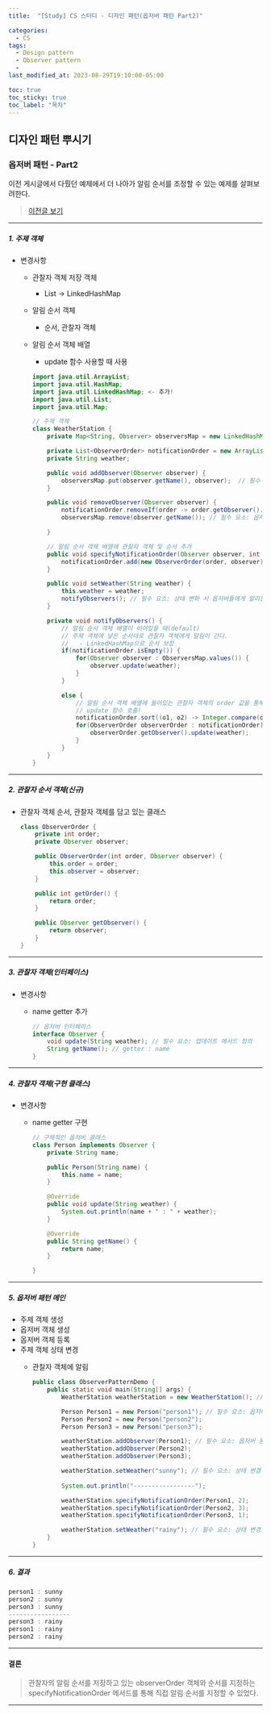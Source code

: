 ```yaml
---
title:  "[Study] CS 스터디 - 디자인 패턴(옵저버 패턴 Part2)"

categories:
  - CS
tags:
  - Design pattern
  - Observer pattern
  -
last_modified_at: 2023-08-29T19:10:00-05:00

toc: true
toc_sticky: true
toc_label: "목차"
---
```


## 디자인 패턴 뿌시기

### 옵저버 패턴 - Part2

이전 게시글에서 다뤘던 예제에서 더 나아가 알림 순서를 조정할 수 있는 예제를 살펴보려한다.

> [이전글 보기](https://jun971006.github.io/cs/Observer-Pattern-part1)

<hr>

##### 1. 주제 객체

- 변경사항
  - 관찰자 객체 저장 객체 
    - List -> LinkedHashMap
  - 알림 순서 객체
    - 순서, 관찰자 객체
  - 알림 순서 객체 배열
    - update 함수 사용할 때 사용

    ```Java
    import java.util.ArrayList;
    import java.util.HashMap;
    import java.util.LinkedHashMap; <- 추가!
    import java.util.List;
    import java.util.Map;

    // 주제 객체
    class WeatherStation {
        private Map<String, Observer> observersMap = new LinkedHashMap<>(); // 관찰자 객체를 저장할 문자열, 관찰자 객체 해시맵 생성

        private List<ObserverOrder> notificationOrder = new ArrayList<>(); // 알림 순서 지정할 문자열 배열 생성
        private String weather;

        public void addObserver(Observer observer) {
            observersMap.put(observer.getName(), observer);  // 필수 요소: 옵저버 등록 메서드           
        }

        public void removeObserver(Observer observer) {
            notificationOrder.removeIf(order -> order.getObserver().equals(observer));  // 삭제하려는 객체를 notificationOrder List 인스턴스에서 찾은 후 삭제
            observersMap.remove(observer.getName()); // 필수 요소: 옵저버 제거 메서드

        }

        // 알림 순서 객체 배열에 관찰자 객체 및 순서 추가
        public void specifyNotificationOrder(Observer observer, int order) {
            notificationOrder.add(new ObserverOrder(order, observer));
        }

        public void setWeather(String weather) {
            this.weather = weather;
            notifyObservers(); // 필수 요소: 상태 변화 시 옵저버들에게 알리는 메서드
        }

        private void notifyObservers() {
            // 알림 순서 객체 배열이 비어있을 때(default)
            // 주제 객체에 넣은 순서대로 관찰자 객체에게 알림이 간다.
            //   - LinkedHashMap으로 순서 보장
            if(notificationOrder.isEmpty()) {
                for(Observer observer : ObserversMap.values()) {
                    observer.update(weather);
                }
            }

            else {
                // 알림 순서 객체 배열에 들어있는 관찰자 객체의 order 값을 통해 정렬한 뒤 
                // update 함수 호출!
                notificationOrder.sort((o1, o2) -> Integer.compare(o1.getOrder(), o2.getOrder()));
                for(ObserverOrder observerOrder : notificationOrder) {
                    observerOrder.getObserver().update(weather);
                }
            }
        }
    }
    ```

<hr>

##### 2. <strong>관찰자 순서 객체</strong>(신규)

- 관찰자 객체 순서, 관찰자 객체를 담고 있는 클래스

    ```Java
    class ObserverOrder {
        private int order;
        private Observer observer;

        public ObserverOrder(int order, Observer observer) {
            this.order = order;
            this.observer = observer;
        }

        public int getOrder() {
            return order;
        }

        public Observer getObserver() {
            return observer;
        }
    }
    ```

<hr>

##### 3. 관찰자 객체(인터페이스)

- 변경사항
  - name getter 추가

    ```Java
    // 옵저버 인터페이스
    interface Observer {
        void update(String weather); // 필수 요소: 업데이트 메서드 정의
        String getName(); // getter : name
    }
    ```

<hr>

##### 4. 관찰자 객체(구현 클래스)
    
- 변경사항
  - name getter 구현

    ```Java
    // 구체적인 옵저버 클래스
    class Person implements Observer {
        private String name;

        public Person(String name) {
            this.name = name;
        }

        @Override
        public void update(String weather) {
            System.out.println(name + " : " + weather);
        }

        @Override
        public String getName() {
            return name;
        }

    }
    ```

<hr>

##### 5. 옵저버 패턴 메인

- 주제 객체 생성
- 옵저버 객체 생성
- 옵저버 객체 등록
- 주제 객체 상태 변경
  - 관찰자 객체에 알림

    ```Java
    public class ObserverPatternDemo {
        public static void main(String[] args) {
            WeatherStation weatherStation = new WeatherStation(); // 필수 요소: 주제 생성

            Person Person1 = new Person("person1"); // 필수 요소: 옵저버 생성
            Person Person2 = new Person("person2");
            Person Person3 = new Person("person3");

            weatherStation.addObserver(Person1); // 필수 요소: 옵저버 등록
            weatherStation.addObserver(Person2);
            weatherStation.addObserver(Person3);

            weatherStation.setWeather("sunny"); // 필수 요소: 상태 변경 (옵저버 알림)
            
            System.out.println("-----------------");

            weatherStation.specifyNotificationOrder(Person1, 2);
            weatherStation.specifyNotificationOrder(Person2, 3);
            weatherStation.specifyNotificationOrder(Person3, 1);

            weatherStation.setWeather("rainy"); // 필수 요소: 상태 변경 (옵저버 알림)
        }
    }
    ```
    
<hr>

##### 6. 결과

   ```Java
   person1 : sunny
   person2 : sunny
   person3 : sunny
   -----------------
   person3 : rainy
   person1 : rainy
   person2 : rainy
   ```

<hr>

#### 결론
> 관찰자의 알림 순서를 저장하고 있는 observerOrder 객체와 순서를 지정하는 specifyNotificationOrder 메서드를 통해 직접 알림 순서를 지정할 수 있었다.

<hr>